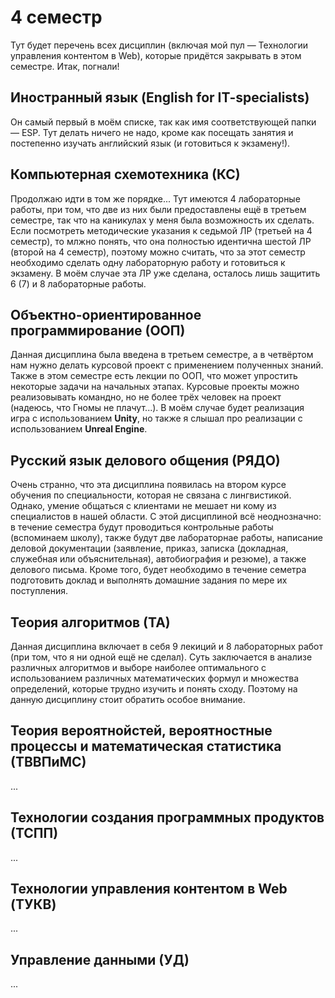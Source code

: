 # 4 семестр

Тут будет перечень всех дисциплин (включая мой пул — Технологии управления контентом в Web), которые придётся закрывать в этом семестре. Итак, погнали!
<br>
## Иностранный язык (English for IT-specialists)
Он самый первый в моём списке, так как имя соответствующей папки — ESP. Тут делать ничего не надо, кроме как посещать занятия и постепенно изучать английский язык (и готовиться к экзамену!).
<br>
## Компьютерная схемотехника (КС)
Продолжаю идти в том же порядке... Тут имеются 4 лабораторные работы, при том, что две из них были предоставлены ещё в третьем семестре, так что на каникулах у меня была возможность их сделать.
Если посмотреть методические указания к седьмой ЛР (третьей на 4 семестр), то млжно понять, что она полностью идентична шестой ЛР (второй на 4 семестр), поэтому можно считать, что за этот семестр необходимо сделать одну лабораторную работу и готовиться к экзамену. В моём случае эта ЛР уже сделана, осталось лишь защитить 6 (7) и 8 лабораторные работы.
<br>
## Объектно-ориентированное программирование (ООП)
Данная дисциплина была введена в третьем семестре, а в четвёртом нам нужно делать курсовой проект с применением полученных знаний. Также в этом семестре есть лекции по ООП, что может упростить некоторые задачи на начальных этапах. Курсовые проекты можно реализовывать командно, но не более трёх человек на проект (надеюсь, что Гномы не плачут...). В моём случае будет реализация игра с использованием **Unity**, но также я слышал про реализации с использованием **Unreal Engine**.
<br>
## Русский язык делового общения (РЯДО)
Очень странно, что эта дисциплина появилась на втором курсе обучения по специальности, которая не связана с лингвистикой. Однако, умение общаться с клиентами не мешает ни кому из специалистов в нашей области. С этой дисциплиной всё неоднозначно: в течение семестра будут проводиться контрольные работы (вспоминаем школу), также будут две лабораторнае работы, написание деловой документации (заявление, приказ, записка (докладная, служебная или объяснительная), автобиография и резюме), а также делового письма. Кроме того, будет необходимо в течение семетра подготовить доклад и выполнять домашние задания по мере их поступления.
<br>
## Теория алгоритмов (ТА)
Данная дисциплина включает в себя 9 лекиций и 8 лабораторных работ (при том, что я ни одной ещё не сделал). Суть заключается в анализе различных алгоритмов и выборе наиболее оптимального с использованием различных математических формул и множества определений, которые трудно изучить и понять сходу. Поэтому на данную дисциплину стоит обратить особое внимание.
<br>
## Теория вероятнойстей, вероятностные процессы и математическая статистика (ТВВПиМС)
...
<br>
## Технологии создания программных продуктов (ТСПП)
...
<br>
## Технологии управления контентом в Web (ТУКВ)
...
<br>
## Управление данными (УД)
...